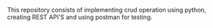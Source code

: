 This repository consists of implementing crud operation using python, creating REST API'S and using postman for testing.
